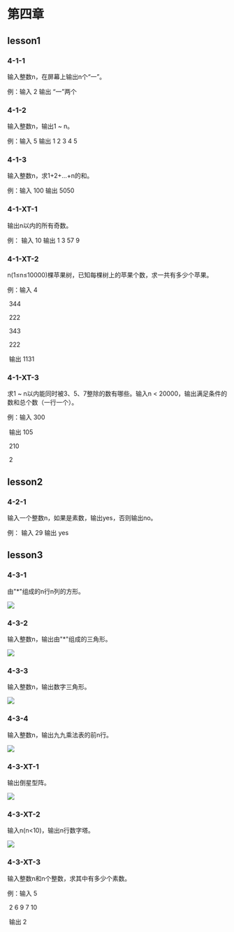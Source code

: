 # 第四章

## lesson1

### 4-1-1

输入整数n，在屏幕上输出n个“一”。

例：输入 2 输出 “一”两个

### 4-1-2

输入整数n，输出1 ~ n。

例：输入 5  输出 1 2 3 4 5

### 4-1-3

输入整数n，求1+2+...+n的和。

例：输入 100 输出 5050

### 4-1-XT-1

输出n以内的所有奇数。

例： 输入 10 输出 1 3 57 9

### 4-1-XT-2

n(1≤n≤10000)棵苹果树，已知每棵树上的苹果个数，求一共有多少个苹果。

例：输入 4

​                344

​                222

​                343

​                222

​       输出 1131

### 4-1-XT-3

求1 ~ n以内能同时被3、5、7整除的数有哪些。输入n < 20000，输出满足条件的数和总个数（一行一个）。

例：输入 300

​       输出  105

​                 210

​                 2

## lesson2

### 4-2-1

输入一个整数n，如果是素数，输出yes，否则输出no。

例： 输入 29 输出 yes

## lesson3

### 4-3-1

由"*"组成的n行n列的方形。

![](https://github.com/kukestan/CPlusPlusTeen/blob/master/book1/Chapter4/pic/4-3-1.png)

### 4-3-2

输入整数n，输出由"*"组成的三角形。

![](https://github.com/kukestan/CPlusPlusTeen/blob/master/book1/Chapter4/pic/4-3-2.png)

### 4-3-3

输入整数n，输出数字三角形。

![](https://github.com/kukestan/CPlusPlusTeen/blob/master/book1/Chapter4/pic/4-3-3.png)

### 4-3-4

输入整数n，输出九九乘法表的前n行。

![](https://github.com/kukestan/CPlusPlusTeen/blob/master/book1/Chapter4/pic/4-3-4.png)

### 4-3-XT-1

输出倒星型阵。

![](https://github.com/kukestan/CPlusPlusTeen/blob/master/book1/Chapter4/pic/4-3-XT-1.png)

### 4-3-XT-2

输入n(n<10)，输出n行数字塔。

![](https://github.com/kukestan/CPlusPlusTeen/blob/master/book1/Chapter4/pic/4-3-XT-2.png)

### 4-3-XT-3

输入整数n和n个整数，求其中有多少个素数。

例：输入 5

​                2 6 9 7 10

​        输出    2
